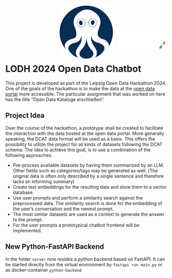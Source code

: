 <p align="center" width="100%">
    <img width="33%" src="./resources/oda_banner.png">
</p>
<p align="right" width="100%" style="margin-top: -100px; margin-left: -100px">
    <img width="25%" src="./resources/finatix_banner_white.png">
</p>

# LODH 2024 Open Data Chatbot

This project is developed as part of the Leipzig Open Data Hackathon 2024.
One of the goals of the hackathon is to make the data at the [open data portal](https://opendata.leipzig.de/) more accessible.
The particular assignment that was worked on here has the title “Open Data Kataloge erschließen”.


## Project Idea

Over the course of the hackathon, a prototype shall be created to facilitate the interaction with the data hosted at the open data portal.
More generally speaking, the DCAT data format will be used as a basis.
This offers the possibility to utilize the project for all kinds of datasets following the DCAT schema.
The idea to achieve this goal, is to use a combination of the following approaches:

* Pre-process available datasets by having them summarized by an LLM.
  Other fields such as categories/tags may be generated as well.
  (The original data is often only described by a single sentence and therefore lacks an informing summary)
* Create text embeddings for the resulting data and store them to a vector database.
* Use user prompts and perform a similarity search against the preprocessed data.
  The similarity search is done for the embedding of the user’s conversation and the newest prompt.
* The most similar datasets are used as a context to generate the answer to the prompt.
* For the user prompts a prototypical chatbot frontend will be implemented.

## New Python-FastAPI Backend

In the folder `server` now resides a python backend based on FastAPI.
It can be started directly from the virtual environment by `fastapi run main.py` or as docker-container `python-backend`
